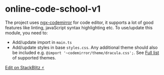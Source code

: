 # online-code-school-v1

The project uses [ngx-codemirror](https://www.npmjs.com/package/@ctrl/ngx-codemirror) for code editor, it supports a lot of good features like linting, javaScript syntax highlighting etc. To use/update this module, you need to:
- Add/update import in `main.ts`
- Add/update styles in base `styles.css`. Any additional theme should also be included e.g. `@import '~codemirror/theme/dracula.css';`. See [Full list](https://codemirror.net/demo/theme.html#dracula) of supported themes.

[Edit on StackBlitz ⚡️](https://stackblitz.com/edit/online-code-school-v1)